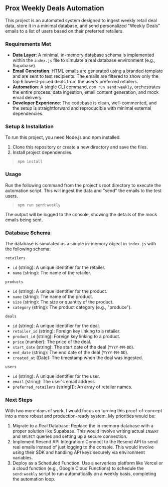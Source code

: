 ## Prox Weekly Deals Automation
This project is an automated system designed to ingest weekly retail deal
data, store it in a minimal database, and send personalized "Weekly Deals"
emails to a list of users based on their preferred retailers.

### Requirements Met
- **Data Layer**: A minimal, in-memory database schema is implemented within
  the `index.js` file to simulate a real database environment (e.g., Supabase).
- **Email Generation**: HTML emails are generated using a branded template
  and are sent to test recipients. The emails are filtered to show only the
  top 6 lowest-priced deals from the user's preferred retailers.
- **Automation**: A single CLI command, `npm run send:weekly`, orchestrates
  the entire process: data ingestion, email content generation, and mock
  email delivery.
- **Developer Experience**: The codebase is clean, well-commented, and the
  setup is straightforward and reproducible with minimal external dependencies.

### Setup & Installation
To run this project, you need Node.js and npm installed.
1. Clone this repository or create a new directory and save the files.
2. Install project dependencies.
> `npm install`

### Usage
Run the following command from the project's root directory to execute the
automation script. This will ingest the data and "send" the emails to the
test users.
> `npm run send:weekly`

The output will be logged to the console, showing the details of the mock
emails being sent.

### Database Schema
The database is simulated as a simple in-memory object in `index.js` with
the following schema:

`retailers`
- `id` (string): A unique identifier for the retailer.
- `name` (string): The name of the retailer.

`products`
- `id` (string): A unique identifier for the product.
- `name` (string): The name of the product.
- `size` (string): The size or quantity of the product.
- `category` (string): The product category (e.g., "produce").

`deals`
- `id` (string): A unique identifier for the deal.
- `retailer_id` (string): Foreign key linking to a retailer.
- `product_id` (string): Foreign key linking to a product.
- `price` (number): The price of the deal.
- `start_date` (string): The start date of the deal (`YYYY-MM-DD`).
- `end_date` (string): The end date of the deal (`YYYY-MM-DD`).
- `created_at` (Date): The timestamp when the deal was ingested.

`users`
- `id` (string): A unique identifier for the user.
- `email` (string): The user's email address.
- `preferred_retailers` (string[]): An array of retailer names.

### Next Steps
With two more days of work, I would focus on turning this proof-of-concept
into a more robust
and production-ready system. My priorities would be:
1. Migrate to a Real Database: Replace the in-memory database with a proper
   solution like Supabase. This would involve writing actual `INSERT` and
   `SELECT` queries and setting up a secure connection.
2. Implement Resend API Integration: Connect to the Resend API to send real
   emails instead of just logging to the console. This would involve using
   their SDK and handling API keys securely via environment variables.
3. Deploy as a Scheduled Function: Use a serverless platform like Vercel or
   a cloud function (e.g., Google Cloud Functions) to schedule the
   `send:weekly` script to run automatically on a weekly basis, completing the
   automation loop.